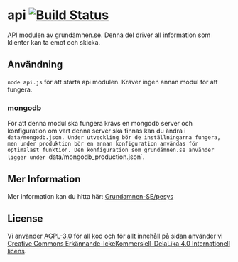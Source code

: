 # api [![Build Status](https://travis-ci.org/Grundamnen-SE/api.svg?branch=master)](https://travis-ci.org/Grundamnen-SE/api)
API modulen av grundämnen.se. Denna del driver all information som klienter kan ta emot och skicka.

## Användning
`node api.js` för att starta api modulen. Kräver ingen annan modul för att fungera.

### mongodb
För att denna modul ska fungera krävs en mongodb server och konfiguration om vart denna server ska finnas kan du ändra i `data/mongodb.json. Under utveckling bör de inställningarna fungera, men under produktion bör en annan konfiguration användas för optimalast funktion. Den konfiguration som grundämnen.se använder ligger under `data/mongodb_production.json`.

## Mer Information
Mer information kan du hitta här: [Grundamnen-SE/pesys](https://github.com/Grundamnen-SE/pesys)

## License
Vi använder [AGPL-3.0](https://github.com/Grundamnen-SE/api/blob/master/LICENSE) för all kod och för allt innehåll på sidan använder vi [Creative Commons Erkännande-IckeKommersiell-DelaLika 4.0 Internationell licens](http://creativecommons.org/licenses/by-nc-sa/4.0/).
